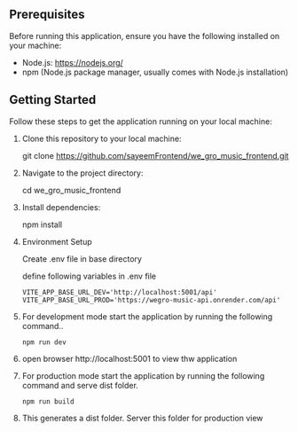## Prerequisites

Before running this application, ensure you have the following installed on your machine:

- Node.js: https://nodejs.org/
- npm (Node.js package manager, usually comes with Node.js installation)

## Getting Started

Follow these steps to get the application running on your local machine:

1.  Clone this repository to your local machine:

    git clone https://github.com/sayeemFrontend/we_gro_music_frontend.git

2.  Navigate to the project directory:

    cd we_gro_music_frontend

3.  Install dependencies:

    npm install

4.  Environment Setup

     Create .env file in base directory

     define following variables in .env file

        VITE_APP_BASE_URL_DEV='http://localhost:5001/api'
        VITE_APP_BASE_URL_PROD='https://wegro-music-api.onrender.com/api'


5.  For development mode start the application by running the following  command..

        npm run dev

6.  open browser http://localhost:5001 to view thw application

7.  For production mode start the application by running the following command and serve dist folder.
        
        npm run build   

8.  This generates a dist folder. Server this folder for production view
